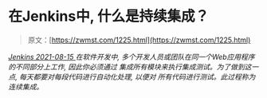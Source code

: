 <!--yml
category: 未分类
date: 0001-01-01 00:00:00
-->

# 在Jenkins中, 什么是持续集成？

> 原文：[https://zwmst.com/1225.html](https://zwmst.com/1225.html)

   [ *Jenkins* ](https://zwmst.com/jenkins)*[ <time datetime="2021-08-15T10:47:20+08:00"> 2021-08-15 </time> ](https://zwmst.com/1225.html)  在软件开发中, 多个开发人员或团队在同一个Web应用程序的不同部分上工作, 因此你必须通过 集成所有模块来执行集成测试。为了做到这一点, 每天都要对每段代码进行自动化处理, 以便对 所有代码进行测试。此过程称为连续集成。*